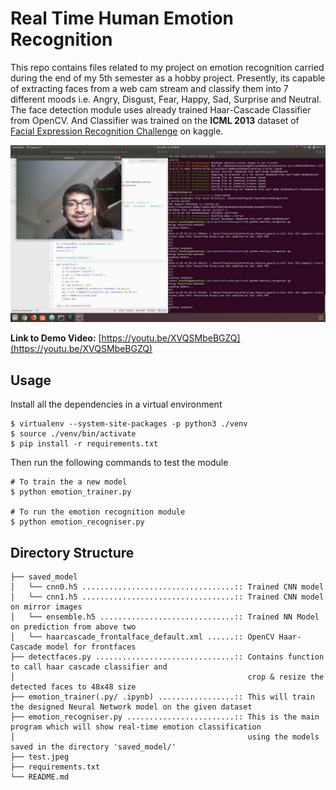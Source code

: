 # Real Time Human Emotion Recognition
This repo contains files related to my project on emotion recognition carried during the end of my 5th semester as a hobby project. Presently, its capable of extracting faces from a web cam stream and classify them into 7 different moods i.e. Angry, Disgust, Fear, Happy, Sad, Surprise and Neutral. The face detection module uses already trained Haar-Cascade Classifier from OpenCV. And Classifier was trained on the **ICML 2013** dataset of [Facial Expression Recognition Challenge](https://www.kaggle.com/c/challenges-in-representation-learning-facial-expression-recognition-challenge) on kaggle.

![Happy Demo](happy-demo.png)

**Link to Demo Video:** [https://youtu.be/XVQSMbeBGZQ](https://youtu.be/XVQSMbeBGZQ)

## Usage
Install all the dependencies in a virtual environment
```
$ virtualenv --system-site-packages -p python3 ./venv
$ source ./venv/bin/activate
$ pip install -r requirements.txt
```
Then run the following commands to test the module
```
# To train the a new model
$ python emotion_trainer.py

# To run the emotion recognition module
$ python emotion_recogniser.py
```

## Directory Structure
```
├── saved_model
│   └── cnn0.h5 ..................................:: Trained CNN model
│   └── cnn1.h5 ..................................:: Trained CNN model on mirror images
│   └── ensemble.h5 ..............................:: Trained NN Model on prediction from above two
│   └── haarcascade_frontalface_default.xml ......:: OpenCV Haar-Cascade model for frontfaces
├── detectfaces.py ...............................:: Contains function to call haar cascade classifier and
│                                                    crop & resize the detected faces to 48x48 size
├── emotion_trainer(.py/ .ipynb) .................:: This will train the designed Neural Network model on the given dataset
├── emotion_recogniser.py ........................:: This is the main program which will show real-time emotion classification
│                                                    using the models saved in the directory 'saved_model/'
├── test.jpeg
├── requirements.txt
└── README.md
```

